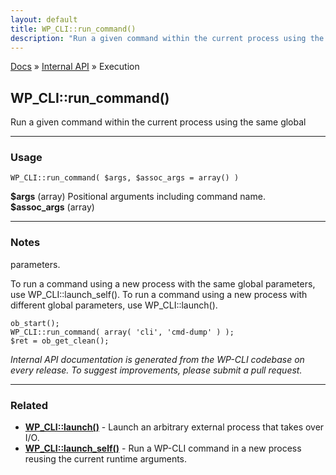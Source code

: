 ```yaml
---
layout: default
title: WP_CLI::run_command()
description: "Run a given command within the current process using the same global"
---
```


<a href="/docs/">Docs</a> &raquo; <a href="/docs/internal-api/">Internal API</a> &raquo; Execution

## WP_CLI::run_command()

Run a given command within the current process using the same global

***

### Usage

    WP_CLI::run_command( $args, $assoc_args = array() )

<div>
<strong>$args</strong> (array) Positional arguments including command name.<br />
<strong>$assoc_args</strong> (array) <br />
</div>


***

### Notes

parameters.

To run a command using a new process with the same global parameters,
use WP_CLI::launch_self(). To run a command using a new process with
different global parameters, use WP_CLI::launch().


    ob_start();
    WP_CLI::run_command( array( 'cli', 'cmd-dump' ) );
    $ret = ob_get_clean();
    


*Internal API documentation is generated from the WP-CLI codebase on every release. To suggest improvements, please submit a pull request.*


***

### Related

<ul>



<li><strong><a href="/docs/internal-api/wp-cli-launch/">WP_CLI::launch()</a></strong> - Launch an arbitrary external process that takes over I/O.</li>


<li><strong><a href="/docs/internal-api/wp-cli-launch-self/">WP_CLI::launch_self()</a></strong> - Run a WP-CLI command in a new process reusing the current runtime arguments.</li>



</ul>


